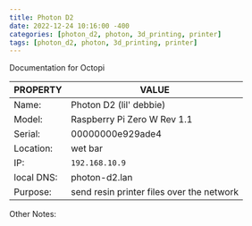 ```yaml
---
title: Photon D2
date: 2022-12-24 10:16:00 -400
categories: [photon_d2, photon, 3d_printing, printer]
tags: [photon_d2, photon, 3d_printing, printer]
---
```


Documentation for Octopi

| PROPERTY   | VALUE                                     |
| ---------- | ----------------------------------------- |
| Name:      | Photon D2 (lil' debbie)                   |
| Model:     | Raspberry Pi Zero W Rev 1.1               |
| Serial:    | 00000000e929ade4                          |
| Location:  | wet bar                                   |
| IP:        | `192.168.10.9`                            |
| local DNS: | photon-d2.lan                             |
| Purpose:   | send resin printer files over the network |

Other Notes:


